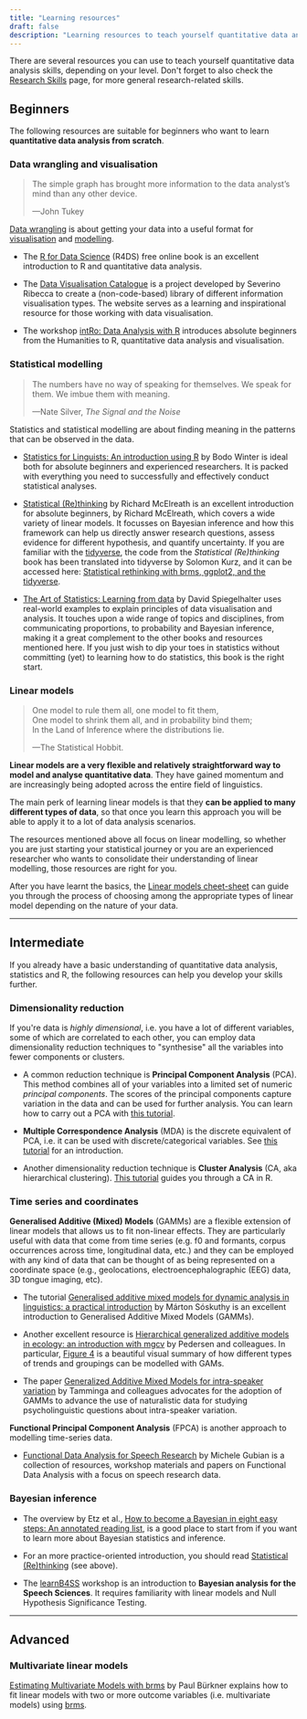 ```yaml
---
title: "Learning resources"
draft: false
description: "Learning resources to teach yourself quantitative data analysis"
---
```


There are several resources you can use to teach yourself quantitative data analysis skills, depending on your level.
Don't forget to also check the [Research Skills](research-skills/) page, for more general research-related skills.

## Beginners

The following resources are suitable for beginners who want to learn **quantitative data analysis from scratch**.

### Data wrangling and visualisation

> The simple graph has brought more information to the data analyst’s mind than any other device.
>
> —John Tukey


[Data wrangling](https://r4ds.had.co.nz/wrangle-intro.html) is about getting your data into a useful format for [visualisation](https://r4ds.had.co.nz/data-visualisation.html) and [modelling](https://r4ds.had.co.nz/model-intro.html).

* The [R for Data Science](https://r4ds.had.co.nz) (R4DS) free online book is an excellent introduction to R and quantitative data analysis.

* The [Data Visualisation Catalogue](https://datavizcatalogue.com/index.html) is a project developed by Severino Ribecca to create a (non-code-based) library of different information visualisation types. The website serves as a learning and inspirational resource for those working with data visualisation.

* The workshop [intRo: Data Analysis with R](https://intro-rstats.github.io) introduces absolute beginners from the Humanities to R, quantitative data analysis and visualisation.

### Statistical modelling

> The numbers have no way of speaking for themselves. We speak for them. We imbue them with meaning.
>
> —Nate Silver, *The Signal and the Noise*

Statistics and statistical modelling are about finding meaning in the patterns that can be observed in the data.

* [Statistics for Linguists: An introduction using R](https://discovered.ed.ac.uk/permalink/44UOE_INST/7g3mt6/alma9924344853202466) by Bodo Winter is ideal both for absolute beginners and experienced researchers.
It is packed with everything you need to successfully and effectively conduct statistical analyses.

* [Statistical (Re)thinking](https://discovered.ed.ac.uk/permalink/44UOE_INST/110jsec/alma9924362502302466) by Richard McElreath is an excellent introduction for absolute beginners, by Richard McElreath, which covers a wide variety of linear models.
It focusses on Bayesian inference and how this framework can help us directly answer research questions, assess evidence for different hypothesis, and quantify uncertainty. If you are familiar with the [tidyverse](https://www.tidyverse.org), the code from the *Statistical (Re)thinking* book has been translated into tidyverse by Solomon Kurz, and it can be accessed here: [Statistical rethinking with brms, ggplot2, and the tidyverse](https://bookdown.org/content/4857/).

* [The Art of Statistics: Learning from data](https://www.penguin.co.uk/books/294/294857/learning-from-data/9780241258767.html) by David Spiegelhalter uses real-world examples to explain principles of data visualisation and analysis.
It touches upon a wide range of topics and disciplines, from communicating proportions, to probability and Bayesian inference, making it a great complement to the other books and resources mentioned here.
If you just wish to dip your toes in statistics without committing (yet) to learning how to do statistics, this book is the right start.

### Linear models

> One model to rule them all, one model to fit them,<br>
> One model to shrink them all, and in probability bind them;<br>
> In the Land of Inference where the distributions lie.
> 
> —The Statistical Hobbit.

**Linear models are a very flexible and relatively straightforward way to model and analyse quantitative data**.
They have gained momentum and are increasingly being adopted across the entire field of linguistics.

The main perk of learning linear models is that they **can be applied to many different types of data**, so that once you learn this approach you will be able to apply it to a lot of data analysis scenarios.

The resources mentioned above all focus on linear modelling, so whether you are just starting your statistical journey or you are an experienced researcher who wants to consolidate their understanding of linear modelling, those resources are right for you.

After you have learnt the basics, the [Linear models cheet-sheet](https://stefanocoretta.github.io/post/2021-08-21-regression-models-a-cheat-sheet/) can guide you through the process of choosing among the appropriate types of linear model depending on the nature of your data.

----------

## Intermediate

If you already have a basic understanding of quantitative data analysis, statistics and R, the following resources can help you develop your skills further.

### Dimensionality reduction

If you're data is *highly dimensional*, i.e. you have a lot of different variables, some of which are correlated to each other, you can employ data dimensionality reduction techniques to "synthesise" all the variables into fewer components or clusters.

* A common reduction technique is **Principal Component Analysis** (PCA).
This method combines all of your variables into a limited set of numeric *principal components*.
The scores of the principal components capture variation in the data and can be used for further analysis.
You can learn how to carry out a PCA with [this tutorial](http://www.sthda.com/english/articles/31-principal-component-methods-in-r-practical-guide/).

* **Multiple Correspondence Analysis** (MDA) is the discrete equivalent of PCA, i.e. it can be used with discrete/categorical variables.
See [this tutorial](http://www.sthda.com/english/articles/31-principal-component-methods-in-r-practical-guide/114-mca-multiple-correspondence-analysis-in-r-essentials/) for an introduction.

* Another dimensionality reduction technique is **Cluster Analysis** (CA, aka hierarchical clustering).
[This tutorial](https://www.datanovia.com/en/blog/cluster-analysis-in-r-practical-guide/) guides you through a CA in R.


### Time series and coordinates

**Generalised Additive (Mixed) Models** (GAMMs) are a flexible extension of linear models that allows us to fit non-linear effects.
They are particularly useful with data that come from time series (e.g. f0 and formants, corpus occurrences across time, longitudinal data, etc.) and they can be employed with any kind of data that can be thought of as being represented on a coordinate space (e.g., geolocations, electroencephalographic (EEG) data, 3D tongue imaging, etc).

* The tutorial [Generalised additive mixed models for dynamic analysis in linguistics: a practical introduction](https://eprints.whiterose.ac.uk/113858/2/1703_05339v1.pdf) by Márton Sóskuthy is an excellent introduction to Generalised Additive Mixed Models (GAMMs).

* Another excellent resource is [Hierarchical generalized additive models in ecology: an introduction with mgcv](https://peerj.com/articles/6876/) by Pedersen and colleagues.
In particular, [Figure 4](https://doi.org/10.7717/peerj.6876/fig-4) is a beautiful visual summary of how different types of trends and groupings can be modelled with GAMs.

* The paper [Generalized Additive Mixed Models for intra-speaker variation](https://www.degruyter.com/document/doi/10.1515/lingvan-2016-0030/html) by Tamminga and colleagues advocates for the adoption of GAMMs to advance the use of naturalistic data for studying psycholinguistic questions about intra-speaker variation.

**Functional Principal Component Analysis** (FPCA) is another approach to modelling time-series data.

* [Functional Data Analysis for Speech Research](http://lands.let.ru.nl/FDA/index.htm) by Michele Gubian is a collection of resources, workshop materials and papers on Functional Data Analysis with a focus on speech research data.

### Bayesian inference

* The overview by Etz et al., [How to become a Bayesian in eight easy steps: An annotated reading list](https://doi.org/10.3758/s13423-017-1317-5), is a good place to start from if you want to learn more about Bayesian statistics and inference.

* For an more practice-oriented introduction, you should read [Statistical (Re)thinking](https://discovered.ed.ac.uk/permalink/44UOE_INST/110jsec/alma9924362502302466) (see above).


* The [learnB4SS](https://learnb4ss.github.io) workshop is an introduction to **Bayesian analysis for the Speech Sciences**.
It requires familiarity with linear models and Null Hypothesis Significance Testing.

----------

## Advanced

### Multivariate linear models

[Estimating Multivariate Models with brms](https://cran.r-project.org/web/packages/brms/vignettes/brms_multivariate.html) by Paul Bürkner explains how to fit linear models with two or more outcome variables (i.e. multivariate models) using [brms](https://paul-buerkner.github.io/brms/).

